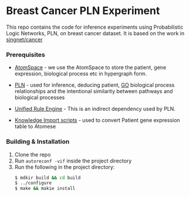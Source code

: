 # Breast Cancer PLN Experiment

This repo contains the code for inference experiments using Probabilistic Logic Networks, PLN, on breast cancer dataset. It is based on the work in [singnet/cancer](https://github.com/singnet/cancer)

### Prerequisites

-  [AtomSpace](https://github.com/singnet/atomspace) - we use the AtomSpace to store the patient, gene expression, biological process etc in hypergraph form.
- [PLN](https://github.com/singnet/pln/) - used for inference, deducing patient, [GO](http://geneontology.org/docs/ontology-documentation/) biological process relationships and the intentional similarity between pathways and biological processes
- [Unified Rule Engine](https://github.com/singnet/ure/) - This is an indirect dependency used by PLN.

- [Knowledge Import scripts](https://github.com/mozi-ai/knowledge-import) - used to convert Patient gene expression table to Atomese

### Building & Installation

1. Clone the repo
2. Run `autoreconf -vif` inside the project directory
3. Run the following in the project directory:
    ```sh
    $ mdkir build && cd build
    $ ../configure
    $ make && makie install
    ```
